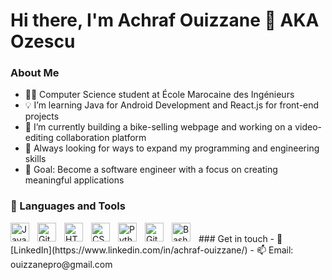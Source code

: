 # Hi there, I'm Achraf Ouizzane 👋 AKA Ozescu

### About Me
- 🧑‍💻 Computer Science student at École Marocaine des Ingénieurs
- 💡 I’m learning Java for Android Development and React.js for front-end projects
- 🔭 I’m currently building a bike-selling webpage and working on a video-editing collaboration platform
- 🌱 Always looking for ways to expand my programming and engineering skills
- 🎯 Goal: Become a software engineer with a focus on creating meaningful applications



### 🧰 Languages and Tools

<img align="left" alt="Java" width="30px" style="padding-right:10px;" src="https://cdn.jsdelivr.net/gh/devicons/devicon/icons/java/java-original.svg"/>
<img align="left" alt="Git" width="30px" style="padding-right:10px;" src="https://cdn.jsdelivr.net/gh/devicons/devicon/icons/git/git-original.svg" />
<img align="left" alt="HTML" width="30px" style="padding-right:10px;" src="https://cdn.jsdelivr.net/gh/devicons/devicon/icons/html5/html5-plain.svg" />
<img align="left" alt="CSS" width="30px" style="padding-right:10px;" src="https://cdn.jsdelivr.net/gh/devicons/devicon/icons/css3/css3-plain.svg" />
<img align="left" alt="Python" width="30px" style="padding-right:10px;" src="https://cdn.jsdelivr.net/gh/devicons/devicon/icons/python/python-plain.svg" />
<img align="left" alt="GitHub" width="30px" style="padding-right:10px;" src="https://cdn.jsdelivr.net/gh/devicons/devicon/icons/github/github-original.svg" />
<img align="left" alt="Bash" width="30px" style="padding-right:10px;" src="https://cdn.jsdelivr.net/gh/devicons/devicon/icons/bash/bash-original.svg" />

<br />
### Get in touch
- 💬 [LinkedIn](https://www.linkedin.com/in/achraf-ouizzane/)
- 📫 Email: ouizzanepro@gmail.com
